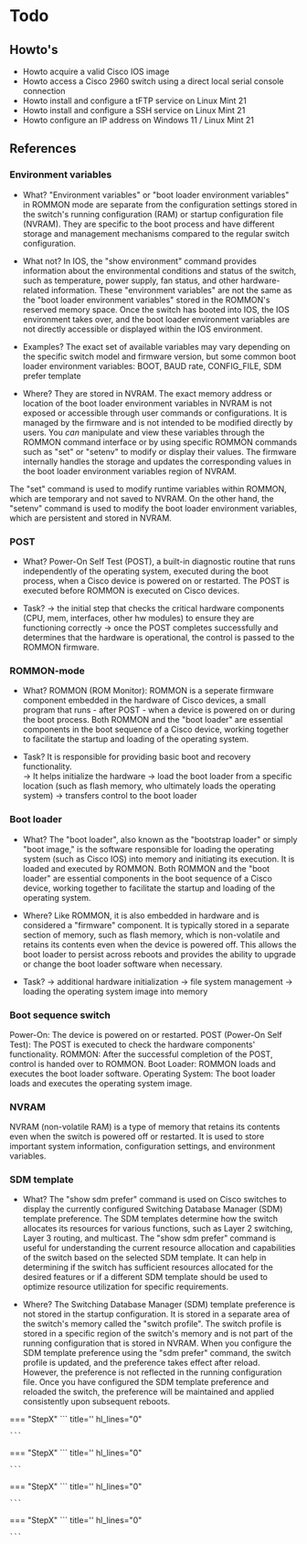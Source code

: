 # Todo

## Howto's
- Howto acquire a valid Cisco IOS image
- Howto access a Cisco 2960 switch using a direct local serial console connection
- Howto install and configure a tFTP service on Linux Mint 21
- Howto install and configure a SSH service on Linux Mint 21
- Howto configure an IP address on Windows 11 / Linux Mint 21

## References
### Environment variables 
- What?
"Environment variables" or "boot loader environment variables" in ROMMON mode are separate from the configuration settings stored in the switch's running configuration (RAM) or startup configuration file (NVRAM). They are specific to the boot process and have different storage and management mechanisms compared to the regular switch configuration. 

- What not?
In IOS, the "show environment" command provides information about the environmental conditions and status of the switch, such as temperature, power supply, fan status, and other hardware-related information. These "environment variables" are not the same as the "boot loader environment variables" stored in the ROMMON's reserved memory space. Once the switch has booted into IOS, the IOS environment takes over, and the boot loader environment variables are not directly accessible or displayed within the IOS environment.

- Examples?
The exact set of available variables may vary depending on the specific switch model and firmware version, but some common boot loader environment variables:
BOOT, BAUD rate, CONFIG_FILE, SDM prefer template

- Where?
They are stored in NVRAM. The exact memory address or location of the boot loader environment variables in NVRAM is not exposed or accessible through user commands or configurations. It is managed by the firmware and is not intended to be modified directly by users. You *can* manipulate and view these variables through the ROMMON command interface or by using specific ROMMON commands such as "set" or "setenv" to modify or display their values. The firmware internally handles the storage and updates the corresponding values in the boot loader environment variables region of NVRAM.

The "set" command is used to modify runtime variables within ROMMON, which are temporary and not saved to NVRAM. On the other hand, the "setenv" command is used to modify the boot loader environment variables, which are persistent and stored in NVRAM.


### POST
- What?
Power-On Self Test (POST), a built-in diagnostic routine that runs independently of the operating system, executed during the boot process, when a Cisco device is powered on or restarted. The POST is executed before ROMMON is executed on Cisco devices.

- Task?
    -> the initial step that checks the critical hardware components (CPU, mem, interfaces, other hw modules) to ensure they are functioning correctly
    -> once the POST completes successfully and determines that the hardware is operational, the control is passed to the ROMMON firmware.

### ROMMON-mode
- What?
ROMMON (ROM Monitor): ROMMON is a seperate firmware component embedded in the hardware of Cisco devices, a small program that runs - after POST - when a device is powered on or during the boot process. Both ROMMON and the "boot loader" are essential components in the boot sequence of a Cisco device, working together to facilitate the startup and loading of the operating system.

- Task?
It is responsible for providing basic boot and recovery functionality.  
    -> It helps initialize the hardware
    -> load the boot loader from a specific location (such as flash memory, who ultimately loads the operating system)
    -> transfers control to the boot loader

### Boot loader
- What?
The "boot loader", also known as the "bootstrap loader" or simply "boot image," is the software responsible for loading the operating system (such as Cisco IOS) into memory and initiating its execution. It is loaded and executed by ROMMON. Both ROMMON and the "boot loader" are essential components in the boot sequence of a Cisco device, working together to facilitate the startup and loading of the operating system.

- Where?
Like ROMMON, it is also embedded in hardware and is considered a "firmware" component. It is typically stored in a separate section of memory, such as flash memory, which is non-volatile and retains its contents even when the device is powered off. This allows the boot loader to persist across reboots and provides the ability to upgrade or change the boot loader software when necessary. 

- Task?
    -> additional hardware initialization
    -> file system management
    -> loading the operating system image into memory

### Boot sequence switch
Power-On: The device is powered on or restarted.
POST (Power-On Self Test): The POST is executed to check the hardware components' functionality.
ROMMON: After the successful completion of the POST, control is handed over to ROMMON.
Boot Loader: ROMMON loads and executes the boot loader software.
Operating System: The boot loader loads and executes the operating system image.

### NVRAM
NVRAM (non-volatile RAM) is a type of memory that retains its contents even when the switch is powered off or restarted. It is used to store important system information, configuration settings, and environment variables.


### SDM template
- What?
The "show sdm prefer" command is used on Cisco switches to display the currently configured Switching Database Manager (SDM) template preference. The SDM templates determine how the switch allocates its resources for various functions, such as Layer 2 switching, Layer 3 routing, and multicast. The "show sdm prefer" command is useful for understanding the current resource allocation and capabilities of the switch based on the selected SDM template. It can help in determining if the switch has sufficient resources allocated for the desired features or if a different SDM template should be used to optimize resource utilization for specific requirements.

- Where?
The Switching Database Manager (SDM) template preference is not stored in the startup configuration. It is stored in a separate area of the switch's memory called the "switch profile". The switch profile is stored in a specific region of the switch's memory and is not part of the running configuration that is stored in NVRAM. When you configure the SDM template preference using the "sdm prefer" command, the switch profile is updated, and the preference takes effect after reload. However, the preference is not reflected in the running configuration file. Once you have configured the SDM template preference and reloaded the switch, the preference will be maintained and applied consistently upon subsequent reboots.

=== "StepX"
    ``` title='' hl_lines="0"

    ```

=== "StepX"
    ``` title='' hl_lines="0"

    ```

=== "StepX"
    ``` title='' hl_lines="0"

    ```

=== "StepX"
    ``` title='' hl_lines="0"

    ```

